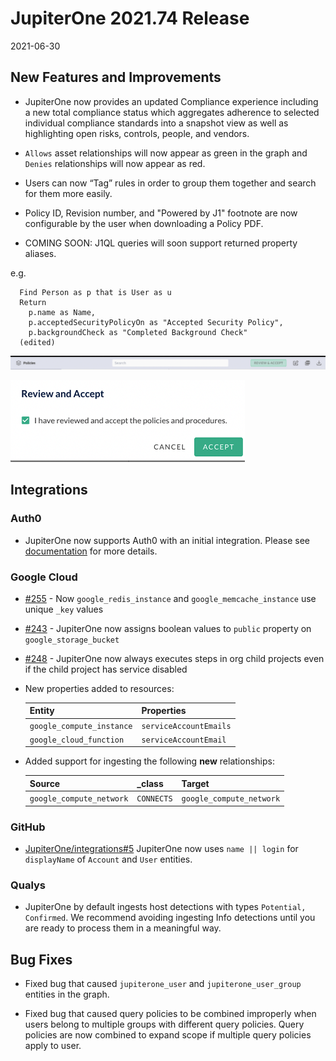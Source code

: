 # JupiterOne 2021.74 Release

2021-06-30 

## New Features and Improvements

- JupiterOne now provides an updated Compliance experience including a new total compliance status which aggregates adherence to selected individual compliance standards into a snapshot view as well as highlighting open risks, controls, people, and vendors.

- `Allows` asset relationships will now appear as green in the graph and `Denies` relationships will now appear as red.

- Users can now “Tag” rules in order to group them together and search for them more easily.

- Policy ID, Revision number, and "Powered by J1" footnote are now configurable by the user when downloading a Policy PDF.

- COMING SOON: J1QL queries will soon support returned property aliases. 

e.g.


      Find Person as p that is User as u
      Return
        p.name as Name, 
        p.acceptedSecurityPolicyOn as "Accepted Security Policy", 
        p.backgroundCheck as "Completed Background Check"
      (edited)

![](../../assets/Review_N_Accept.png)

![](../../assets/Review_Accept_Variable.png)



## Integrations

### Auth0

- JupiterOne now supports Auth0 with an initial integration. Please see [documentation](https://github.com/JupiterOne/graph-auth0/blob/master/docs/jupiterone.md)
  for more details.

### Google Cloud


- [#255](https://github.com/JupiterOne/graph-google-cloud/issues/255) - Now `google_redis_instance` and `google_memcache_instance` use unique `_key` values

- [#243](https://github.com/JupiterOne/graph-google-cloud/issues/243) - JupiterOne now assigns boolean values to `public` property on `google_storage_bucket`

- [#248](https://github.com/JupiterOne/graph-google-cloud/issues/248) - JupiterOne now always executes steps in org child projects even if the child project has service disabled

- New properties added to resources:

  | Entity                    | Properties             |
  | ------------------------- | ---------------------- |
  | `google_compute_instance` | `serviceAccountEmails` |
  | `google_cloud_function`   | `serviceAccountEmail`  |

- Added support for ingesting the following **new** relationships:

  | Source                   | \_class    | Target                   |
  | ------------------------ | ---------- | ------------------------ |
  | `google_compute_network` | `CONNECTS` | `google_compute_network` |

### GitHub

- [JupiterOne/integrations#5](https://github.com/JupiterOne/integrations/issues/5)
  JupiterOne now uses `name || login` for `displayName` of `Account` and `User` entities.

### Qualys

- JupiterOne by default ingests host detections with types `Potential, Confirmed`. We recommend avoiding ingesting Info detections until you are ready to process them in a meaningful way.


## Bug Fixes

- Fixed bug that caused `jupiterone_user` and `jupiterone_user_group` entities in the graph.

- Fixed bug that caused query policies to be combined improperly when users belong to multiple groups with different query policies. Query policies are now combined to expand scope if multiple query policies apply to user.




